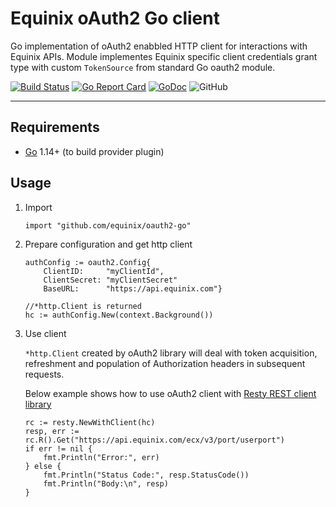 Equinix oAuth2 Go client
================
Go implementation of oAuth2 enabbled HTTP client for interactions with Equinix APIs.
Module implementes Equinix specific client credentials grant type with custom `TokenSource` from standard Go oauth2 module.

[![Build Status](https://travis-ci.com/equinix/oauth2-go.svg?branch=master)](https://travis-ci.com/github/equinix/oauth2-go)
[![Go Report Card](https://goreportcard.com/badge/github.com/equinix/oauth2-go)](https://goreportcard.com/report/github.com/equinix/oauth2-go)
[![GoDoc](https://godoc.org/github.com/equinix/oauth2-go?status.svg)](https://godoc.org/github.com/equinix/oauth2-go)
![GitHub](https://img.shields.io/github/license/equinix/oauth2-go)

---

Requirements
----------------
* [Go](https://golang.org/doc/install) 1.14+ (to build provider plugin)

Usage
----------------
1. Import
    ```
    import "github.com/equinix/oauth2-go"
    ```

2. Prepare configuration and get http client 
    ```
	authConfig := oauth2.Config{
		ClientID:     "myClientId",
		ClientSecret: "myClientSecret"
		BaseURL:      "https://api.equinix.com"}

    //*http.Client is returned
	hc := authConfig.New(context.Background())
    ```

3. Use client

    `*http.Client` created by oAuth2 library will deal with token acquisition, refreshment and population of Authorization headers in subsequent requests. 

    Below example shows how to use oAuth2 client with [Resty REST client library](https://github.com/go-resty/resty)
    ```
	rc := resty.NewWithClient(hc)
    resp, err := rc.R().Get("https://api.equinix.com/ecx/v3/port/userport")
    if err != nil {
        fmt.Println("Error:", err)
    } else {
        fmt.Println("Status Code:", resp.StatusCode())
        fmt.Println("Body:\n", resp)
    }
    ```